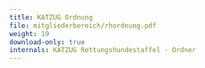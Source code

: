 ```yaml
---
title: KATZUG Ordnung
file: mitgliederbereich/rhordnung.pdf
weight: 19
download-only: true
internals: KATZUG Rettungshundestaffel - Ordner
---
```

